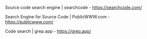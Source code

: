Source code search engine |  searchcode - https://searchcode.com/

Search Engine for Source Code | PublicWWW.com - https://publicwww.com/

Code search | grep.app - https://grep.app/